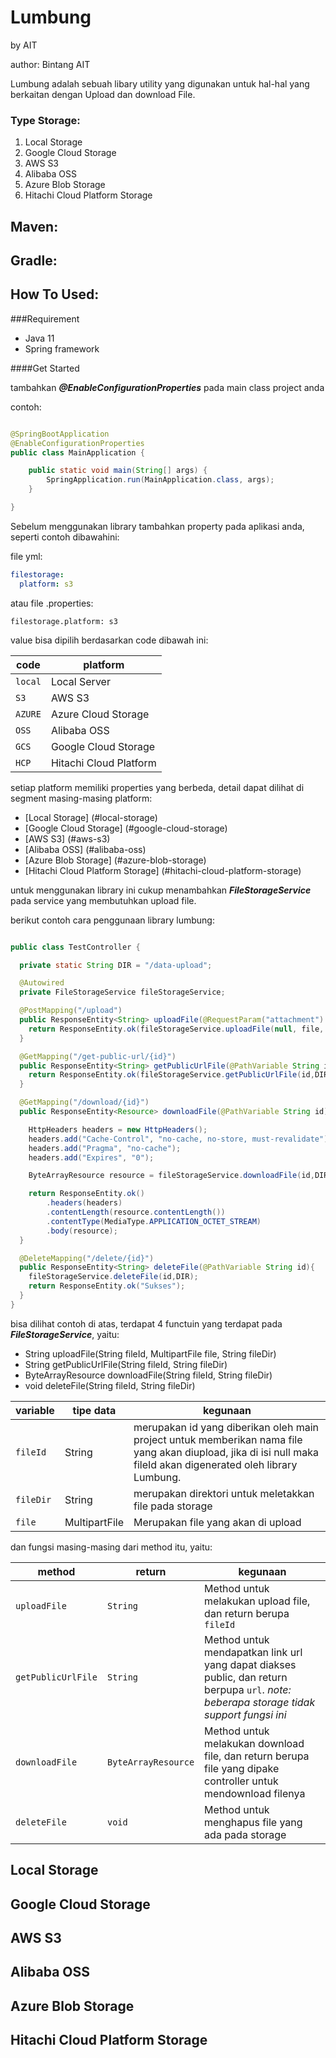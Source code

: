 # **Lumbung**
by AIT

author: Bintang AIT

Lumbung adalah sebuah libary utility yang digunakan untuk hal-hal yang berkaitan dengan Upload dan download File.

### **Type Storage:**
1. Local Storage
2. Google Cloud Storage
3. AWS S3
4. Alibaba OSS
5. Azure Blob Storage
6. Hitachi Cloud Platform Storage

## **Maven:**

## **Gradle:**

## **How To Used:**

###Requirement
- Java 11
- Spring framework

####Get Started

tambahkan ***@EnableConfigurationProperties*** pada main class project anda

contoh:

```java

@SpringBootApplication
@EnableConfigurationProperties
public class MainApplication {

	public static void main(String[] args) {
		SpringApplication.run(MainApplication.class, args);
	}

}

```

Sebelum menggunakan library tambahkan property pada aplikasi anda, seperti contoh dibawahini:

file yml:
```yaml
filestorage:
  platform: s3
```

atau file .properties:

```properties
filestorage.platform: s3
```

value bisa dipilih berdasarkan code dibawah ini:

|code|platform|
|----|--------|
|   `local` | Local Server|
|   `S3`    | AWS S3|
|   `AZURE`  | Azure Cloud Storage|
|   `OSS`    | Alibaba OSS|
|   `GCS`    | Google Cloud Storage|
|   `HCP`    | Hitachi Cloud Platform|

setiap platform memiliki properties yang berbeda, detail dapat dilihat di segment masing-masing platform:

* [Local Storage] (#local-storage)
* [Google Cloud Storage] (#google-cloud-storage)
* [AWS S3] (#aws-s3)
* [Alibaba OSS] (#alibaba-oss)
* [Azure Blob Storage] (#azure-blob-storage)
* [Hitachi Cloud Platform Storage] (#hitachi-cloud-platform-storage)

untuk menggunakan library ini cukup menambahkan **_FileStorageService_** pada service yang membutuhkan upload file.

berikut contoh cara penggunaan library lumbung:

```java

public class TestController {

  private static String DIR = "/data-upload";

  @Autowired
  private FileStorageService fileStorageService;

  @PostMapping("/upload")
  public ResponseEntity<String> uploadFile(@RequestParam("attachment") MultipartFile file) {
    return ResponseEntity.ok(fileStorageService.uploadFile(null, file, DIR));
  }

  @GetMapping("/get-public-url/{id}")
  public ResponseEntity<String> getPublicUrlFile(@PathVariable String id){
    return ResponseEntity.ok(fileStorageService.getPublicUrlFile(id,DIR));
  }

  @GetMapping("/download/{id}")
  public ResponseEntity<Resource> downloadFile(@PathVariable String id){

    HttpHeaders headers = new HttpHeaders();
    headers.add("Cache-Control", "no-cache, no-store, must-revalidate");
    headers.add("Pragma", "no-cache");
    headers.add("Expires", "0");

    ByteArrayResource resource = fileStorageService.downloadFile(id,DIR);

    return ResponseEntity.ok()
        .headers(headers)
        .contentLength(resource.contentLength())
        .contentType(MediaType.APPLICATION_OCTET_STREAM)
        .body(resource);
  }

  @DeleteMapping("/delete/{id}")
  public ResponseEntity<String> deleteFile(@PathVariable String id){
    fileStorageService.deleteFile(id,DIR);
    return ResponseEntity.ok("Sukses");
  }
}
```

bisa dilihat contoh di atas, terdapat 4 functuin yang terdapat pada **_FileStorageService_**, yaitu:
- String uploadFile(String fileId, MultipartFile file, String fileDir)
- String getPublicUrlFile(String fileId, String fileDir)
- ByteArrayResource downloadFile(String fileId, String fileDir)
- void deleteFile(String fileId, String fileDir)

|variable    |tipe data| kegunaan |
|------------|---------|----------|
|`fileId`|String| merupakan id yang diberikan oleh main project untuk memberikan nama file yang akan diupload, jika di isi null maka fileId akan digenerated oleh library Lumbung.|
|`fileDir`|String| merupakan direktori untuk meletakkan file pada storage|
|`file`|MultipartFile| Merupakan file yang akan di upload|

dan fungsi masing-masing dari method itu, yaitu:

|method|return|kegunaan|
|------|------|--------|
|`uploadFile`|`String`|Method untuk melakukan upload file, dan return berupa `fileId`|
|`getPublicUrlFile`|`String`|Method untuk mendapatkan link url yang dapat diakses public, dan return berpupa `url`. *note: beberapa storage tidak support fungsi ini*|
|`downloadFile`|`ByteArrayResource`|Method untuk melakukan download file, dan return berupa file yang dipake controller untuk mendownload filenya|
|`deleteFile`|`void`|Method untuk menghapus file yang ada pada storage|

## Local Storage 
## Google Cloud Storage 
## AWS S3
## Alibaba OSS
## Azure Blob Storage
## Hitachi Cloud Platform Storage 